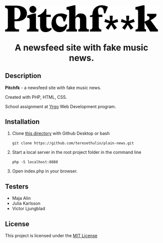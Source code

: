 <h1 align="center">
    <br>
    <img src="/resources/images/pitchf--k.png" align="center">
    <br>
    <br>
        A newsfeed site with fake music news.
    <br>
</h1>




## Description
**Pitchfk** - a newsfeed site with fake music news.

Created with PHP, HTML, CSS.

School assignment at [Yrgo](https://yrgo.se/) Web Development program.


## Installation
1. Clone [this directory](https://github.com/teresethulin/plain-news.git) with Github Desktop or bash

    `git clone https://github.com/teresethulin/plain-news.git`
    
2. Start a local server in the root project folder in the command line

    `php -S localhost:8888`

3. Open index.php in your browser.
    
    
## Testers
- Maja Alin
- Julia Karlsson
- Victor Ljungblad

## License
This project is licensed under the [MIT License](../plain-news/LICENSE)
